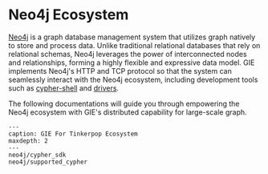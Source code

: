 # Neo4j Ecosystem

[Neo4j](https://neo4j.com/) is a graph database management system that utilizes graph natively to store and process data.
Unlike traditional relational databases that rely on relational schemas, Neo4j leverages the power of interconnected nodes and relationships,
forming a highly flexible and expressive data model. GIE implements Neo4j's HTTP and TCP protocol so that the system can
seamlessly interact with the Neo4j ecosystem, including development tools such as [cypher-shell](https://dist.neo4j.org/cypher-shell/cypher-shell-4.4.19.zip)
and [drivers](https://neo4j.com/developer/language-guides/).

The following documentations will guide you through empowering the Neo4j ecosystem
with GIE's distributed capability for large-scale graph.

```{toctree} arguments
---
caption: GIE For Tinkerpop Ecosystem
maxdepth: 2
---
neo4j/cypher_sdk
neo4j/supported_cypher
```
